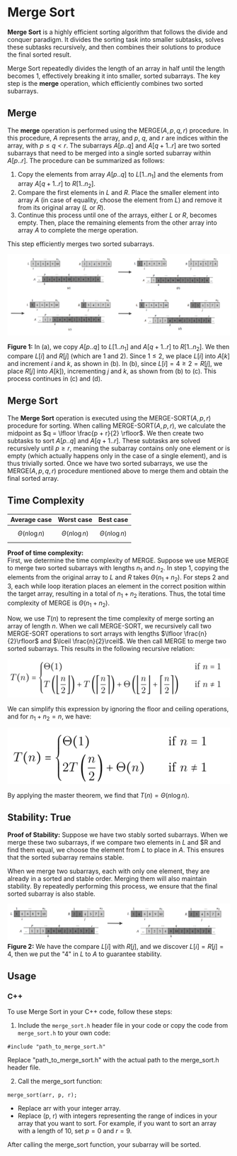 # Merge Sort

**Merge Sort** is a highly efficient sorting algorithm that follows the divide and conquer paradigm. It divides the sorting task into smaller subtasks, solves these subtasks recursively, and then combines their solutions to produce the final sorted result.

Merge Sort repeatedly divides the length of an array in half until the length becomes 1, effectively breaking it into smaller, sorted subarrays. The key step is the **merge** operation, which efficiently combines two sorted subarrays.

## Merge
The **merge** operation is performed using the MERGE($A, p, q, r$) procedure. In this procedure, $A$ represents the array, and $p$, $q$, and $r$ are indices within the array, with $p \leq q < r$. The subarrays $A[p..q]$ and $A[q+1..r]$ are two sorted subarrays that need to be merged into a single sorted subarray within $A[p..r]$. The procedure can be summarized as follows:

1. Copy the elements from array $A[p..q]$ to $L[1..n_1]$ and the elements from array $A[q+1..r]$ to $R[1..n_2]$.
2. Compare the first elements in $L$ and $R$. Place the smaller element into array $A$ (in case of equality, choose the element from $L$) and remove it from its original array ($L$ or $R$).
3. Continue this process until one of the arrays, either $L$ or $R$, becomes empty. Then, place the remaining elements from the other array into array $A$ to complete the merge operation.

This step efficiently merges two sorted subarrays.

![Figure 1](https://github.com/mjyang0902/Data-Structure/blob/main/sort/figures/merge_sort_merge.png)

**Figure 1:** In (a), we copy $A[p..q]$ to $L[1..n_1]$ and $A[q+1..r]$ to $R[1..n_2]$. We then compare $L[i]$ and $R[j]$ (which are 1 and 2). Since $1 \leq 2$, we place $L[i]$ into $A[k]$ and increment $i$ and $k$, as shown in (b). In (b), since $L[i]=4 \geq 2=R[j]$, we place $R[j]$ into $A[k]$), incrementing $j$ and $k$, as shown from (b) to (c). This process continues in (c) and (d).

## Merge Sort
The **Merge Sort** operation is executed using the MERGE-SORT($A, p, r$) procedure for sorting. When calling MERGE-SORT($A, p, r$), we calculate the midpoint as $q = \lfloor \frac{p + r}{2} \rfloor$. We then create two subtasks to sort $A[p..q]$ and $A[q+1..r]$. These subtasks are solved recursively until $p \geq r$, meaning the subarray contains only one element or is empty (which actually happens only in the case of a single element), and is thus trivially sorted. Once we have two sorted subarrays, we use the MERGE($A, p, q, r$) procedure mentioned above to merge them and obtain the final sorted array.

## Time Complexity
| Average case | Worst case | Best case |
|:------------:|:----------:|:---------:|
| $$\Theta(n\log n)$$ | $$\Theta(n\log n)$$ | $$\Theta(n\log n)$$ |

**Proof of time complexity:**  
  First, we determine the time complexity of MERGE. Suppose we use MERGE to merge two sorted subarrays with lengths $n_1$ and $n_2$. In step 1, copying the elements from the original array to $L$ and $R$ takes $\Theta(n_1 + n_2)$. For steps 2 and 3, each while loop iteration places an element in the correct position within the target array, resulting in a total of $n_1 + n_2$ iterations. Thus, the total time complexity of MERGE is $\Theta(n_1 + n_2)$.
  
  Now, we use $T(n)$ to represent the time complexity of merge sorting an array of length $n$. When we call MERGE-SORT, we recursively call two MERGE-SORT operations to sort arrays with lengths $\lfloor \frac{n}{2}\rfloor$ and $\lceil \frac{n}{2}\rceil$. We then call MERGE to merge two sorted subarrays. This results in the following recursive relation:

![Equation 1](https://github.com/mjyang0902/Data-Structure/blob/main/sort/figures/merge_sort_eq1.png)
  
We can simplify this expression by ignoring the floor and ceiling operations, and for $n_1 + n_2 = n$, we have:

 ![Equation 2](https://github.com/mjyang0902/Data-Structure/blob/main/sort/figures/merge_sort_eq2.png)

By applying the master theorem, we find that $T(n) = \Theta(n\log n)$.

## Stability: True
**Proof of Stability:** 
Suppose we have two stably sorted subarrays. When we merge these two subarrays, if we compare two elements in $L$ and $R and find them equal, we choose the element from $L$ to place in $A$. This ensures that the sorted subarray remains stable. 

When we merge two subarrays, each with only one element, they are already in a sorted and stable order. Merging them will also maintain stability. By repeatedly performing this process, we ensure that the final sorted subarray is also stable.

![Figure 2](https://github.com/mjyang0902/Data-Structure/blob/main/sort/figures/merge_sort_stable.png)
**Figure 2:** We have the compare $L[i]$ with $R[j]$, and we discover $L[i]=R[j]=4$, then we put the "4" in $L$ to $A$ to guarantee stability.

## Usage

### C++

To use Merge Sort in your C++ code, follow these steps:

1. Include the `merge_sort.h` header file in your code or copy the code from `merge_sort.h` to your own code:
```
#include "path_to_merge_sort.h"
```
Replace "path_to_merge_sort.h" with the actual path to the merge_sort.h header file.

2. Call the merge_sort function:
```
merge_sort(arr, p, r);
```
- Replace arr with your integer array.
- Replace (p, r) with integers representing the range of indices in your array that you want to sort. For example, if you want to sort an array with a length of $10$, set $p = 0$ and $r = 9$.

After calling the merge_sort function, your subarray will be sorted.
